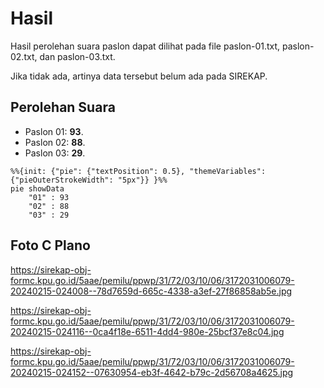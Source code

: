 # Hasil

Hasil perolehan suara paslon dapat dilihat pada file paslon-01.txt, paslon-02.txt, dan paslon-03.txt.

Jika tidak ada, artinya data tersebut belum ada pada SIREKAP.

## Perolehan Suara

 * Paslon 01: **93**.
 * Paslon 02: **88**.
 * Paslon 03: **29**.

```mermaid
%%{init: {"pie": {"textPosition": 0.5}, "themeVariables": {"pieOuterStrokeWidth": "5px"}} }%%
pie showData
    "01" : 93
    "02" : 88
    "03" : 29
```
## Foto C Plano

https://sirekap-obj-formc.kpu.go.id/5aae/pemilu/ppwp/31/72/03/10/06/3172031006079-20240215-024008--78d7659d-665c-4338-a3ef-27f86858ab5e.jpg

https://sirekap-obj-formc.kpu.go.id/5aae/pemilu/ppwp/31/72/03/10/06/3172031006079-20240215-024116--0ca4f18e-6511-4dd4-980e-25bcf37e8c04.jpg

https://sirekap-obj-formc.kpu.go.id/5aae/pemilu/ppwp/31/72/03/10/06/3172031006079-20240215-024152--07630954-eb3f-4642-b79c-2d56708a4625.jpg
